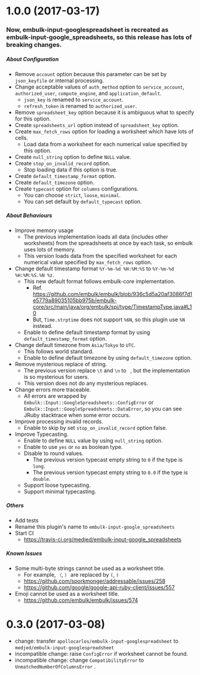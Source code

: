 1.0.0 (2017-03-17)
==================

### Now, embulk-input-googlespreadsheet is recreated as embulk-input-google_spreadsheets, so this release has **lots of breaking changes**.

##### About Configuration
- Remove `account` option because this parameter can be set by `json_keyfile` or internal processing.
- Change acceptable values of `auth_method` option to `service_account`, `authorized_user`, `compute_engine`, and `application_default`.
  - `json_key` is renamed to `service_account`.
  - `refresh_token` is renamed to `authorized_user`.
- Remove `spreadsheet_key` option because it is ambiguous what to specify for this option.
- Create `spreadsheets_url` option instead of `spreadsheet_key` option.
- Create `max_fetch_rows` option for loading a worksheet which have lots of cells.
  - Load data from a worksheet for each numerical value specified by this option.
- Create `null_string` option to define `NULL` value.
- Create `stop_on_invalid_record` option.
  - Stop loading data if this option is true.
- Create `default_timestamp_format` option.
- Create `default_timezone` option.
- Create `typecast` option for `columns` configurations.
  - You can choose `strict`, `loose`, `minimal`.
  - You can set default by `default_typecast` option.

##### About Behaviours
- Improve memory usage
  - The previous implementation loads all data (includes other worksheets) from the spreadsheets at once by each task, so embulk uses lots of memory.
  - This version loads data from the specified worksheet for each numerical value specified by `max_fetch_rows` option.
- Change default timestamp format `%Y-%m-%d %H:%M:%S` to `%Y-%m-%d %H:%M:%S.%N %z`.
  - This new default format follows embulk-core implementation.
    - Ref. https://github.com/embulk/embulk/blob/936c5d5a20af3086f7d1e5779a89035105bb975b/embulk-core/src/main/java/org/embulk/spi/type/TimestampType.java#L10
    - But, `Time.strptime` does not support `%6N`, so this plugin use `%N` instead.
  - Enable to define default timestamp format by using `default_timestamp_format` option.
- Change default timezone from `Asia/Tokyo` to `UTC`.
  - This follows world standard.
  - Enable to define default timezone by using `default_timezone` option.
- Remove mysterious replace of string.
  - The previous version replace `\t` and `\n` to ` `, but the implementation is so mysterious for users.
  - This version does not do any mysterious replaces.
- Change errors more traceable.
  - All errors are wrapped by `Embulk::Input::GoogleSpreadsheets::ConfigError` or `Embulk::Input::GoogleSpreadsheets::DataError`, so you can see JRuby stacktrace when some error occurs.
- Improve processing invalid records.
  - Enable to skip by set `stop_on_invalid_record` option false.
- Improve Typecasting.
  - Enable to define `NULL` value by using `null_string` option.
  - Enable to use `yes` or `no` as boolean type.
  - Disable to round values.
    - The previous version typecast empty string to `0` if the type is `long`.
    - The previous version typecast empty string to `0.0` if the type is `double`.
  - Support loose typecasting.
  - Support minimal typecasting.
  
##### Others
- Add tests
- Rename this plugin's name to `embulk-input-google_spreadsheets`
- Start CI
  - https://travis-ci.org/medjed/embulk-input-google_spreadsheets
  
##### Known Issues
- Some multi-byte strings cannot be used as a worksheet title.
  - For example, `（`, `）` are replaced by `(`, `)`
  - https://github.com/sporkmonger/addressable/issues/258
  - https://github.com/google/google-api-ruby-client/issues/557
- Emoji cannot be used as a worksheet title.
  - https://github.com/embulk/embulk/issues/574

0.3.0 (2017-03-08)
==================

- change: transfer `apollocarlos/embulk-input-googlespreadsheet` to `medjed/embulk-input-googlespreadsheet`
- incompatible change: raise `ConfigError` if worksheet cannot be found.
- incompatible change: change `CompatibilityError` to `UnmatchedNumberOfColumnsError` .
